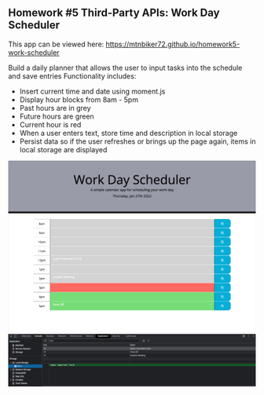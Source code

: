 ## Homework #5 Third-Party APIs: Work Day Scheduler

This app can be viewed here: https://mtnbiker72.github.io/homework5-work-scheduler

Build a daily planner that allows the user to input tasks into the schedule and save entries
Functionality includes:
* Insert current time and date using moment.js
* Display hour blocks from 8am - 5pm
* Past hours are in grey
* Future hours are green
* Current hour is red
* When a user enters text, store time and description in local storage
* Persist data so if the user refreshes or brings up the page again, items in local storage are displayed

![Getting Started](./assets/images/shot1.png)
![Getting Started](./assets/images/shot2.png)

